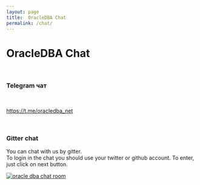 ```yaml
---
layout: page
title:  OracleDBA Chat
permalink: /chat/
---
```


# OracleDBA Chat

<br/>

### Telegram чат

<br/>

https://t.me/oracledba_net


<br/>

### Gitter chat


You can chat with us by gitter. <br/>
To login in the chat you should use your twitter or github account. To enter, just click on next button.

<a href="https://gitter.im/oracle-dba-ru/Lobby" rel="nofollow"><img src="https://badges.gitter.im/oracle-dba-ru/Lobby.svg" alt="oracle dba chat room"></a>

